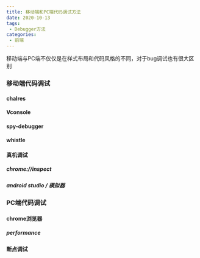 ```yaml
---
title: 移动端和PC端代码调试方法
date: 2020-10-13
tags:
 - Debugger方法    
categories: 
 - 前端
---
```


移动端与PC端不仅仅是在样式布局和代码风格的不同，对于bug调试也有很大区别

### 移动端代码调试

#### chalres

####  Vconsole

#### spy-debugger

#### whistle

#### 真机调试

##### chrome://inspect
##### android studio / 模拟器

### PC端代码调试

#### chrome浏览器

##### performance
#### 断点调试